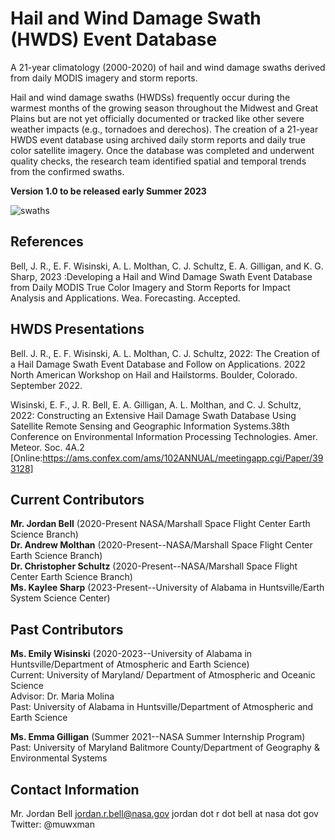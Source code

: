 # Hail and Wind Damage Swath (HWDS) Event Database
A 21-year climatology (2000-2020) of hail and wind damage swaths derived from daily MODIS imagery and storm reports. 

Hail and wind damage swaths (HWDSs) frequently occur during the warmest months of the growing season throughout the Midwest and Great Plains 
but are not yet officially documented or tracked like other severe weather impacts (e.g., tornadoes and derechos). The creation of a 21-year 
HWDS event database using archived daily storm reports and daily true color satellite imagery. Once the database was completed and underwent 
quality checks, the research team identified spatial and temporal trends from the confirmed swaths.

**Version 1.0 to be released early Summer 2023**

![swaths](https://user-images.githubusercontent.com/75046984/232157546-2523c7be-47b6-429b-a9d0-7aa90d5096ed.png)

## References
Bell, J. R., E. F. Wisinski, A. L. Molthan, C. J. Schultz, E. A. Gilligan, and K. G. Sharp, 2023 :Developing a Hail and Wind Damage Swath Event Database from Daily MODIS True Color Imagery and Storm Reports for Impact Analysis and Applications. Wea. Forecasting. Accepted.

## HWDS Presentations
Bell. J. R., E. F. Wisinski, A. L. Molthan, C. J. Schultz, 2022: The Creation of a Hail Damage Swath Event Database and Follow on Applications. 2022 North American Workshop on Hail and Hailstorms. Boulder, Colorado. September 2022.

Wisinski, E. F., J. R. Bell,  E. A. Gilligan, A. L. Molthan, and C. J. Schultz, 2022: Constructing an Extensive Hail Damage Swath Database Using Satellite Remote Sensing and Geographic Information Systems.38th Conference on Environmental Information Processing Technologies.  Amer. Meteor. Soc. 4A.2
[Online:https://ams.confex.com/ams/102ANNUAL/meetingapp.cgi/Paper/393128] 

## Current Contributors
**Mr. Jordan Bell** (2020-Present NASA/Marshall Space Flight Center Earth Science Branch) <br>
**Dr. Andrew Molthan** (2020-Present--NASA/Marshall Space Flight Center Earth Science Branch) <br>
**Dr. Christopher Schultz** (2020-Present--NASA/Marshall Space Flight Center Earth Science Branch) <br>
**Ms. Kaylee Sharp** (2023-Present--University of Alabama in Huntsville/Earth System Science Center) <br>

## Past Contributors
**Ms. Emily Wisinski** (2020-2023--University of Alabama in Huntsville/Department of Atmospheric and Earth Science)<br>
Current: University of Maryland/ Department of Atmospheric and Oceanic Science <br>
Advisor: Dr. Maria Molina <br>
Past: University of Alabama in Huntsville/Department of Atmospheric and Earth Science <br>

**Ms. Emma Gilligan** (Summer 2021--NASA Summer Internship Program) <br>
Past: University of Maryland Balitmore County/Department of Geography & Environmental Systems <br>

## Contact Information
Mr. Jordan Bell
jordan.r.bell@nasa.gov
jordan dot r dot bell at nasa dot gov
Twitter: @muwxman

